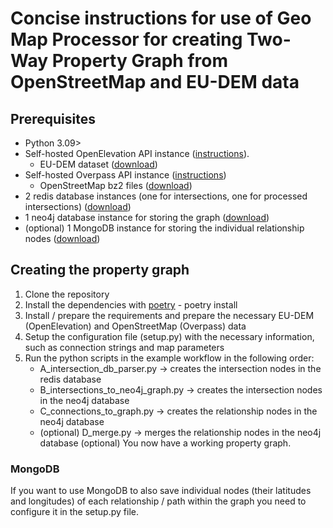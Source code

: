 # Concise instructions for use of Geo Map Processor for creating Two-Way Property Graph from OpenStreetMap and EU-DEM data

## Prerequisites
- Python 3.09>
- Self-hosted OpenElevation API instance ([instructions](https://open-elevation.com/#host-your-own)).
  - EU-DEM dataset ([download](https://land.copernicus.eu/imagery-in-situ/eu-dem/eu-dem-v1.1))
- Self-hosted Overpass API instance ([instructions](https://wiki.openstreetmap.org/wiki/Overpass_API/Installation))
  - OpenStreetMap bz2 files ([download](https://download.geofabrik.de/))
- 2 redis database instances (one for intersections, one for processed intersections)  ([download](https://redis.io/download))
- 1 neo4j database instance for storing the graph ([download](https://neo4j.com/download/))
- (optional) 1 MongoDB instance for storing the individual relationship nodes ([download](https://www.mongodb.com/download-center/community))

## Creating the property graph
1. Clone the repository
2. Install the dependencies with [poetry](https://python-poetry.org/) - poetry install
3. Install / prepare the requirements and prepare the necessary EU-DEM (OpenElevation) and OpenStreetMap (Overpass) data
4. Setup the configuration file (setup.py) with the necessary information, such as connection strings and map parameters
5. Run the python scripts in the example workflow in the following order:
    - A_intersection_db_parser.py -> creates the intersection nodes in the redis database
    - B_intersections_to_neo4j_graph.py -> creates the intersection nodes in the neo4j database
    - C_connections_to_graph.py -> creates the relationship nodes in the neo4j database
    - (optional) D_merge.py -> merges the relationship nodes in the neo4j database (optional)
You now have a working property graph.

### MongoDB
If you want to use MongoDB to also save individual nodes (their latitudes and longitudes) of each relationship / path within the graph you need to configure it in the setup.py file.
